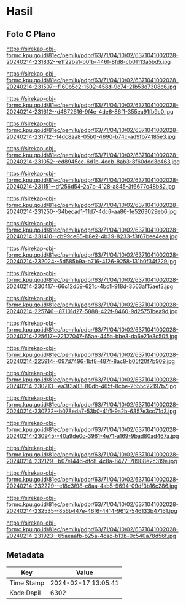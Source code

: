 # Hasil

## Foto C Plano

https://sirekap-obj-formc.kpu.go.id/81ec/pemilu/pdpr/63/71/04/10/02/6371041002028-20240214-231832--e1f22ba1-b0fb-446f-8fd8-cb01113a5bd5.jpg

https://sirekap-obj-formc.kpu.go.id/81ec/pemilu/pdpr/63/71/04/10/02/6371041002028-20240214-231507--f160b5c2-1502-458d-9c74-21b53d7308c6.jpg

https://sirekap-obj-formc.kpu.go.id/81ec/pemilu/pdpr/63/71/04/10/02/6371041002028-20240214-231612--d4872616-9f4e-4de6-86f1-355ea91fb9c0.jpg

https://sirekap-obj-formc.kpu.go.id/81ec/pemilu/pdpr/63/71/04/10/02/6371041002028-20240214-231712--f4dc8aa8-05b0-4690-b74c-ad9fb74185e3.jpg

https://sirekap-obj-formc.kpu.go.id/81ec/pemilu/pdpr/63/71/04/10/02/6371041002028-20240214-231052--ed8945ee-6d1b-4cdb-8ab3-8f60ddd3c463.jpg

https://sirekap-obj-formc.kpu.go.id/81ec/pemilu/pdpr/63/71/04/10/02/6371041002028-20240214-231151--df256d54-2a7b-4128-a845-3f6677c48b82.jpg

https://sirekap-obj-formc.kpu.go.id/81ec/pemilu/pdpr/63/71/04/10/02/6371041002028-20240214-231250--34becad1-11d7-4dc6-aa86-1e5263029eb6.jpg

https://sirekap-obj-formc.kpu.go.id/81ec/pemilu/pdpr/63/71/04/10/02/6371041002028-20240214-231410--cb99ce85-b8e2-4b39-8233-f3f67bee4eea.jpg

https://sirekap-obj-formc.kpu.go.id/81ec/pemilu/pdpr/63/71/04/10/02/6371041002028-20240214-232024--5d585b9a-b716-4126-9258-131b0f34f229.jpg

https://sirekap-obj-formc.kpu.go.id/81ec/pemilu/pdpr/63/71/04/10/02/6371041002028-20240214-230417--66c12d59-621c-4bd1-918d-3563af15aef3.jpg

https://sirekap-obj-formc.kpu.go.id/81ec/pemilu/pdpr/63/71/04/10/02/6371041002028-20240214-225746--87101d27-5888-422f-8460-9d25751bea9d.jpg

https://sirekap-obj-formc.kpu.go.id/81ec/pemilu/pdpr/63/71/04/10/02/6371041002028-20240214-225617--72127047-65ae-445a-bbe3-da6e21e3c505.jpg

https://sirekap-obj-formc.kpu.go.id/81ec/pemilu/pdpr/63/71/04/10/02/6371041002028-20240214-225914--097d7496-1bf8-487f-8ac8-b05f20f7b909.jpg

https://sirekap-obj-formc.kpu.go.id/81ec/pemilu/pdpr/63/71/04/10/02/6371041002028-20240214-230213--ea3f3a83-80db-465f-8cbe-2655c22197b7.jpg

https://sirekap-obj-formc.kpu.go.id/81ec/pemilu/pdpr/63/71/04/10/02/6371041002028-20240214-230722--b078eda7-53b0-41f1-9a2b-6357e3cc71d3.jpg

https://sirekap-obj-formc.kpu.go.id/81ec/pemilu/pdpr/63/71/04/10/02/6371041002028-20240214-230945--40a9de0c-3961-4e71-a169-9bad80ad467a.jpg

https://sirekap-obj-formc.kpu.go.id/81ec/pemilu/pdpr/63/71/04/10/02/6371041002028-20240214-232129--b07e1446-dfc8-4c8a-8477-78908e2c319e.jpg

https://sirekap-obj-formc.kpu.go.id/81ec/pemilu/pdpr/63/71/04/10/02/6371041002028-20240214-232229--e18c3f98-c8aa-4ab5-9694-09df3b16c286.jpg

https://sirekap-obj-formc.kpu.go.id/81ec/pemilu/pdpr/63/71/04/10/02/6371041002028-20240214-232535--856b447e-46f6-4414-9612-546133b47161.jpg

https://sirekap-obj-formc.kpu.go.id/81ec/pemilu/pdpr/63/71/04/10/02/6371041002028-20240214-231923--65aeaafb-b25a-4cac-b13b-0c540a78d56f.jpg


## Metadata

| Key        | Value               |
| ---------- | ------------------- |
| Time Stamp | 2024-02-17 13:05:41 |
| Kode Dapil | 6302                |



